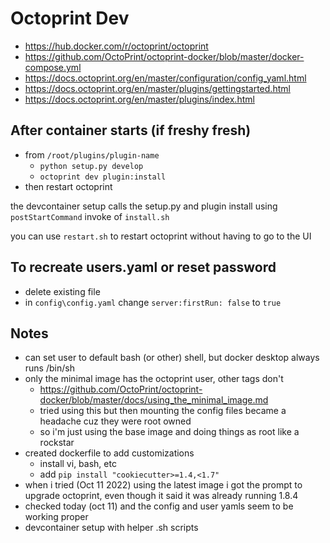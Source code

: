 # Octoprint Dev

- <https://hub.docker.com/r/octoprint/octoprint>
- <https://github.com/OctoPrint/octoprint-docker/blob/master/docker-compose.yml>
- <https://docs.octoprint.org/en/master/configuration/config_yaml.html>
- <https://docs.octoprint.org/en/master/plugins/gettingstarted.html>
- <https://docs.octoprint.org/en/master/plugins/index.html>

## After container starts (if freshy fresh)

- from `/root/plugins/plugin-name`
  - `python setup.py develop`
  - `octoprint dev plugin:install`
- then restart octoprint

the devcontainer setup calls the setup.py and plugin install using `postStartCommand` invoke of `install.sh`

you can use `restart.sh` to restart octoprint without having to go to the UI

## To recreate users.yaml or reset password

- delete existing file
- in `config\config.yaml` change `server:firstRun: false` to `true`

## Notes

- can set user to default bash (or other) shell, but docker desktop always runs /bin/sh
- only the minimal image has the octoprint user, other tags don't
  - <https://github.com/OctoPrint/octoprint-docker/blob/master/docs/using_the_minimal_image.md>
  - tried using this but then mounting the config files became a headache cuz they were root owned
  - so i'm just using the base image and doing things as root like a rockstar
- created dockerfile to add customizations
  - install vi, bash, etc
  - add `pip install "cookiecutter>=1.4,<1.7"`
- when i tried (Oct 11 2022) using the latest image i got the prompt to upgrade octoprint, even though it said it was already running 1.8.4
- checked today (oct 11) and the config and user yamls seem to be working proper
- devcontainer setup with helper .sh scripts
